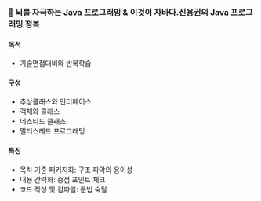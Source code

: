### :pencil: 뇌를 자극하는 Java 프로그래밍 & 이것이 자바다.신용권의 Java 프로그래밍 정복

#### 목적
- 기술면접대비와 반복학습

#### 구성
- 추상클래스와 인터페이스
- 객체와 클래스
- 네스티드 클래스
- 멀티스레드 프로그래밍

#### 특징
- 목차 기준 패키지화: 구조 파악의 용이성
- 내용 간략화: 중점 포인트 체크
- 코드 작성 및 컴파일: 문법 숙달